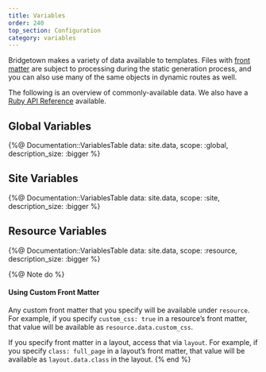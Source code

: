 ```yaml
---
title: Variables
order: 240
top_section: Configuration
category: variables
---
```


Bridgetown makes a variety of data available to templates. Files with [front matter](/docs/front-matter/) are subject to processing during the static generation process, and you can also use many of the same objects in dynamic routes as well.

The following is an overview of commonly-available data. We also have a [Ruby API Reference](https://api.bridgetownrb.com) available.

## Global Variables

{%@ Documentation::VariablesTable data: site.data, scope: :global, description_size: :bigger  %}

## Site Variables

{%@ Documentation::VariablesTable data: site.data, scope: :site, description_size: :bigger %}

## Resource Variables

{%@ Documentation::VariablesTable data: site.data, scope: :resource, description_size: :bigger %}

{%@ Note do %}
  #### Using Custom Front Matter

  Any custom front matter that you specify will be available under
  `resource`. For example, if you specify `custom_css: true`
  in a resource’s front matter, that value will be available as `resource.data.custom_css`.

  If you specify front matter in a layout, access that via `layout`.
  For example, if you specify `class: full_page` in a layout’s front matter,
  that value will be available as `layout.data.class` in the layout.
{% end %}